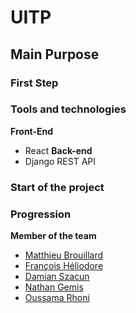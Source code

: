 # UITP 

## Main Purpose

### First Step

### Tools and technologies

**Front-End**
* React
**Back-end**
* Django REST API

### Start of the project

### Progression

**Member of the team**
* [Matthieu Brouillard](https://github.com/brrrouillard)
* [François Héliodore](https://github.com/louis878)
* [Damian Szacun](https://github.com/damianszn)
* [Nathan Gemis](https://github.com/nathangemis)
* [Oussama Rhoni](https://github.com/oussrh)


